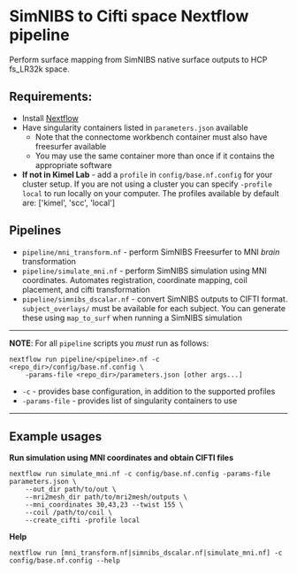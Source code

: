 # SimNIBS to Cifti space Nextflow pipeline

Perform surface mapping from SimNIBS native surface outputs to HCP fs_LR32k space.

## Requirements:

- Install [Nextflow](https://www.nextflow.io/)
- Have singularity containers listed in `parameters.json` available
	- Note that the connectome workbench container must also have freesurfer available
	- You may use the same container more than once if it contains the appropriate software
- **If not in Kimel Lab** - add a `profile` in `config/base.nf.config` for your cluster setup. If you are not using a cluster you can specify `-profile local` to run locally on your computer. The profiles available by default are: ['kimel', 'scc', 'local']

## Pipelines
- `pipeline/mni_transform.nf` - perform SimNIBS Freesurfer to MNI *brain* transformation
- `pipeline/simulate_mni.nf` - perform SimNIBS simulation using MNI coordinates. Automates registration, coordinate mapping, coil placement, and cifti transformation
- `pipeline/simnibs_dscalar.nf` - convert SimNIBS outputs to CIFTI format. `subject_overlays/` must be available for each subject. You can generate these using `map_to_surf` when running a SimNIBS simulation

---

**NOTE**: For all `pipeline` scripts you *must* run as follows:

```
nextflow run pipeline/<pipeline>.nf -c <repo_dir>/config/base.nf.config \
	-params-file <repo_dir>/parameters.json [other args...]
```

- `-c` - provides base configuration, in addition to the supported profiles
- `-params-file` - provides list of singularity containers to use


---


## Example usages


**Run simulation using MNI coordinates and obtain CIFTI files**
```
nextflow run simulate_mni.nf -c config/base.nf.config -params-file parameters.json \
	--out_dir path/to/out \
	--mri2mesh_dir path/to/mri2mesh/outputs \
	--mni_coordinates 30,43,23 --twist 155 \
	--coil /path/to/coil \
	--create_cifti -profile local
```


**Help**

```
nextflow run [mni_transform.nf|simnibs_dscalar.nf|simulate_mni.nf] -c config/base.nf.config --help
```
